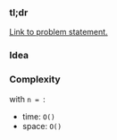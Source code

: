 ### tl;dr

[Link to problem statement.]()


### Idea


### Complexity

with `n = `:
- time: `O()`
- space: `O()`
